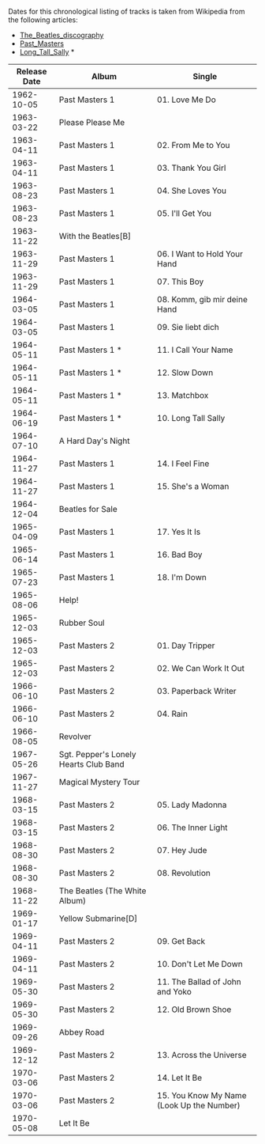 

Dates for this chronological listing of tracks is taken from Wikipedia from the following articles:

- [The_Beatles_discography](https://en.wikipedia.org/wiki/The_Beatles_discography)
- [Past_Masters](https://en.wikipedia.org/wiki/Past_Masters)
- [Long_Tall_Sally](https://en.wikipedia.org/wiki/The_Beatles%27_Long_Tall_Sally>) * 

| Release Date |                 Album                 |                   Single                  |
|--------------|---------------------------------------|-------------------------------------------|
| 1962-10-05   | Past Masters 1                        | 01. Love Me Do                            |
| 1963-03-22   | Please Please Me                      |                                           |
| 1963-04-11   | Past Masters 1                        | 02. From Me to You                        |
| 1963-04-11   | Past Masters 1                        | 03. Thank You Girl                        |
| 1963-08-23   | Past Masters 1                        | 04. She Loves You                         |
| 1963-08-23   | Past Masters 1                        | 05. I'll Get You                          |
| 1963-11-22   | With the Beatles[B]                   |                                           |
| 1963-11-29   | Past Masters 1                        | 06. I Want to Hold Your Hand              |
| 1963-11-29   | Past Masters 1                        | 07. This Boy                              |
| 1964-03-05   | Past Masters 1                        | 08. Komm, gib mir deine Hand              |
| 1964-03-05   | Past Masters 1                        | 09. Sie liebt dich                        |
| 1964-05-11   | Past Masters 1 *                      | 11. I Call Your Name                      |
| 1964-05-11   | Past Masters 1 *                      | 12. Slow Down                             |
| 1964-05-11   | Past Masters 1 *                      | 13. Matchbox                              |
| 1964-06-19   | Past Masters 1 *                      | 10. Long Tall Sally                       |
| 1964-07-10   | A Hard Day's Night                    |                                           |
| 1964-11-27   | Past Masters 1                        | 14. I Feel Fine                           |
| 1964-11-27   | Past Masters 1                        | 15. She's a Woman                         |
| 1964-12-04   | Beatles for Sale                      |                                           |
| 1965-04-09   | Past Masters 1                        | 17. Yes It Is                             |
| 1965-06-14   | Past Masters 1                        | 16. Bad Boy                               |
| 1965-07-23   | Past Masters 1                        | 18. I'm Down                              |
| 1965-08-06   | Help!                                 |                                           |
| 1965-12-03   | Rubber Soul                           |                                           |
| 1965-12-03   | Past Masters 2                        | 01. Day Tripper                           |
| 1965-12-03   | Past Masters 2                        | 02. We Can Work It Out                    |
| 1966-06-10   | Past Masters 2                        | 03. Paperback Writer                      |
| 1966-06-10   | Past Masters 2                        | 04. Rain                                  |
| 1966-08-05   | Revolver                              |                                           |
| 1967-05-26   | Sgt. Pepper's Lonely Hearts Club Band |                                           |
| 1967-11-27   | Magical Mystery Tour                  |                                           |
| 1968-03-15   | Past Masters 2                        | 05. Lady Madonna                          |
| 1968-03-15   | Past Masters 2                        | 06. The Inner Light                       |
| 1968-08-30   | Past Masters 2                        | 07. Hey Jude                              |
| 1968-08-30   | Past Masters 2                        | 08. Revolution                            |
| 1968-11-22   | The Beatles (The White Album)         |                                           |
| 1969-01-17   | Yellow Submarine[D]                   |                                           |
| 1969-04-11   | Past Masters 2                        | 09. Get Back                              |
| 1969-04-11   | Past Masters 2                        | 10. Don't Let Me Down                     |
| 1969-05-30   | Past Masters 2                        | 11. The Ballad of John and Yoko           |
| 1969-05-30   | Past Masters 2                        | 12. Old Brown Shoe                        |
| 1969-09-26   | Abbey Road                            |                                           |
| 1969-12-12   | Past Masters 2                        | 13. Across the Universe                   |
| 1970-03-06   | Past Masters 2                        | 14. Let It Be                             |
| 1970-03-06   | Past Masters 2                        | 15. You Know My Name (Look Up the Number) |
| 1970-05-08   | Let It Be                             |                                           |
